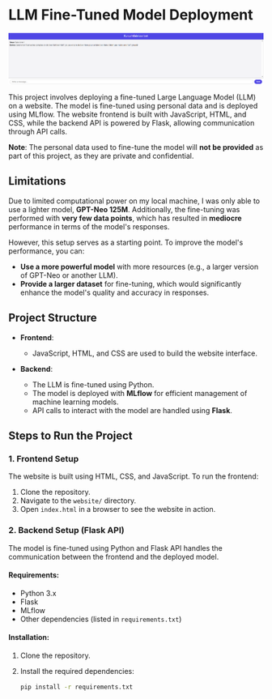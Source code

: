 # LLM Fine-Tuned Model Deployment


![Interface of the LLM](images/interface.PNG)

This project involves deploying a fine-tuned Large Language Model (LLM) on a website. The model is fine-tuned using personal data and is deployed using MLflow. The website frontend is built with JavaScript, HTML, and CSS, while the backend API is powered by Flask, allowing communication through API calls.

**Note**: The personal data used to fine-tune the model will **not be provided** as part of this project, as they are private and confidential.

## Limitations

Due to limited computational power on my local machine, I was only able to use a lighter model, **GPT-Neo 125M**. Additionally, the fine-tuning was performed with **very few data points**, which has resulted in **mediocre** performance in terms of the model's responses.

However, this setup serves as a starting point. To improve the model's performance, you can:
- **Use a more powerful model** with more resources (e.g., a larger version of GPT-Neo or another LLM).
- **Provide a larger dataset** for fine-tuning, which would significantly enhance the model's quality and accuracy in responses.


## Project Structure

- **Frontend**: 
  - JavaScript, HTML, and CSS are used to build the website interface.
  
- **Backend**: 
  - The LLM is fine-tuned using Python.
  - The model is deployed with **MLflow** for efficient management of machine learning models.
  - API calls to interact with the model are handled using **Flask**.

## Steps to Run the Project

### 1. **Frontend Setup**

The website is built using HTML, CSS, and JavaScript. To run the frontend:

1. Clone the repository.
2. Navigate to the `website/` directory.
3. Open `index.html` in a browser to see the website in action.

### 2. **Backend Setup (Flask API)**

The model is fine-tuned using Python and Flask API handles the communication between the frontend and the deployed model.

#### Requirements:

- Python 3.x
- Flask
- MLflow
- Other dependencies (listed in `requirements.txt`)

#### Installation:

1. Clone the repository.
2. Install the required dependencies:

   ```bash
   pip install -r requirements.txt
